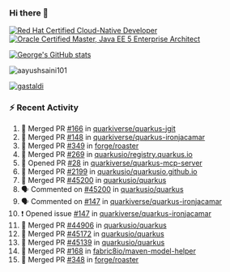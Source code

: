 ### Hi there 👋

<!--START_SECTION:badges-->
[![Red Hat Certified Cloud-Native Developer](https://images.credly.com/size/110x110/images/12ef4e4e-3d8d-4caf-9ab1-858c5bcb9619/image.png)](http://www.credly.com/badges/b6402e31-0894-48e6-b488-e2e551dcc809 "Red Hat Certified Cloud-Native Developer")
[![Oracle Certified Master, Java EE 5 Enterprise Architect](https://images.credly.com/size/110x110/images/1fa3549c-674c-4779-b3d6-d7d64eac2c23/Oracle-Certification-badge_OC-Master.png)](http://www.credly.com/badges/2565574e-b81d-410e-ab7d-24666ddcbe00 "Oracle Certified Master, Java EE 5 Enterprise Architect")
<!--END_SECTION:badges-->

[![George's GitHub stats](https://github-readme-stats.vercel.app/api?username=gastaldi&show=reviews,prs_merged&hide=contribs,prs&theme=transparent&show_icons=true)](https://github.com/anuraghazra/github-readme-stats)

<p align="left"> <img src="https://komarev.com/ghpvc/?username=gastaldi&label=Profile%20views&color=0e75b6&style=for-the-badge" alt="aayushsaini101" /> </p>

<p align="left"> <a href="https://github.com/ryo-ma/github-profile-trophy"><img src="https://github-profile-trophy.vercel.app/?username=gastaldi" alt="gastaldi" /></a> </p>

### :zap: Recent Activity

<!--START_SECTION:activity-->
1. 🎉 Merged PR [#166](https://github.com/quarkiverse/quarkus-jgit/pull/166) in [quarkiverse/quarkus-jgit](https://github.com/quarkiverse/quarkus-jgit)
2. 🎉 Merged PR [#148](https://github.com/quarkiverse/quarkus-ironjacamar/pull/148) in [quarkiverse/quarkus-ironjacamar](https://github.com/quarkiverse/quarkus-ironjacamar)
3. 🎉 Merged PR [#349](https://github.com/forge/roaster/pull/349) in [forge/roaster](https://github.com/forge/roaster)
4. 🎉 Merged PR [#269](https://github.com/quarkusio/registry.quarkus.io/pull/269) in [quarkusio/registry.quarkus.io](https://github.com/quarkusio/registry.quarkus.io)
5. 💪 Opened PR [#28](https://github.com/quarkiverse/quarkus-mcp-server/pull/28) in [quarkiverse/quarkus-mcp-server](https://github.com/quarkiverse/quarkus-mcp-server)
6. 🎉 Merged PR [#2199](https://github.com/quarkusio/quarkusio.github.io/pull/2199) in [quarkusio/quarkusio.github.io](https://github.com/quarkusio/quarkusio.github.io)
7. 🎉 Merged PR [#45200](https://github.com/quarkusio/quarkus/pull/45200) in [quarkusio/quarkus](https://github.com/quarkusio/quarkus)
8. 🗣 Commented on [#45200](https://github.com/quarkusio/quarkus/pull/45200#issuecomment-2553951016) in [quarkusio/quarkus](https://github.com/quarkusio/quarkus)
9. 🗣 Commented on [#147](https://github.com/quarkiverse/quarkus-ironjacamar/issues/147#issuecomment-2551660072) in [quarkiverse/quarkus-ironjacamar](https://github.com/quarkiverse/quarkus-ironjacamar)
10. ❗ Opened issue [#147](https://github.com/quarkiverse/quarkus-ironjacamar/issues/147) in [quarkiverse/quarkus-ironjacamar](https://github.com/quarkiverse/quarkus-ironjacamar)
11. 🎉 Merged PR [#44906](https://github.com/quarkusio/quarkus/pull/44906) in [quarkusio/quarkus](https://github.com/quarkusio/quarkus)
12. 🎉 Merged PR [#45172](https://github.com/quarkusio/quarkus/pull/45172) in [quarkusio/quarkus](https://github.com/quarkusio/quarkus)
13. 🎉 Merged PR [#45139](https://github.com/quarkusio/quarkus/pull/45139) in [quarkusio/quarkus](https://github.com/quarkusio/quarkus)
14. 🎉 Merged PR [#168](https://github.com/fabric8io/maven-model-helper/pull/168) in [fabric8io/maven-model-helper](https://github.com/fabric8io/maven-model-helper)
15. 🎉 Merged PR [#348](https://github.com/forge/roaster/pull/348) in [forge/roaster](https://github.com/forge/roaster)
<!--END_SECTION:activity-->
